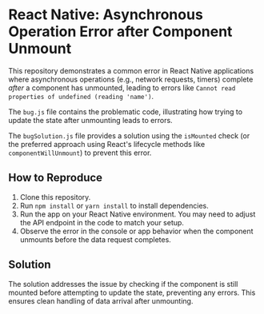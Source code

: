 # React Native: Asynchronous Operation Error after Component Unmount

This repository demonstrates a common error in React Native applications where asynchronous operations (e.g., network requests, timers) complete *after* a component has unmounted, leading to errors like `Cannot read properties of undefined (reading 'name')`.

The `bug.js` file contains the problematic code, illustrating how trying to update the state after unmounting leads to errors.

The `bugSolution.js` file provides a solution using the `isMounted` check (or the preferred approach using React's lifecycle methods like `componentWillUnmount`) to prevent this error.

## How to Reproduce

1. Clone this repository.
2. Run `npm install` or `yarn install` to install dependencies.
3. Run the app on your React Native environment.  You may need to adjust the API endpoint in the code to match your setup.
4. Observe the error in the console or app behavior when the component unmounts before the data request completes. 

## Solution

The solution addresses the issue by checking if the component is still mounted before attempting to update the state, preventing any errors. This ensures clean handling of data arrival after unmounting.
